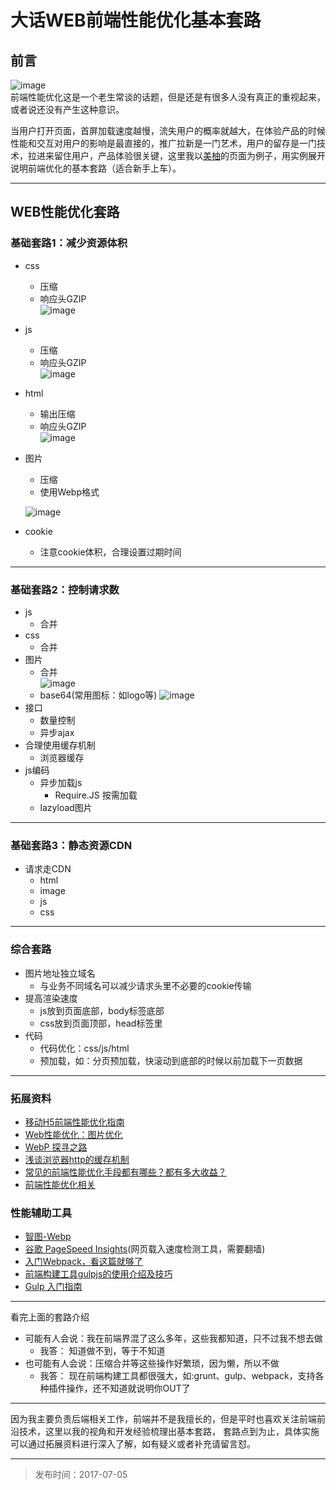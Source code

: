 # 大话WEB前端性能优化基本套路

## 前言   
![image](https://blog.thankbabe.com/imgs/xnyh.jpg)   
前端性能优化这是一个老生常谈的话题，但是还是有很多人没有真正的重视起来，或者说还没有产生这种意识。

当用户打开页面，首屏加载速度越慢，流失用户的概率就越大，在体验产品的时候性能和交互对用户的影响是最直接的，推广拉新是一门艺术，用户的留存是一门技术，拉进来留住用户，产品体验很关键，这里我以[美柚](https://www.meiyou.com/)的页面为例子，用实例展开说明前端优化的基本套路（适合新手上车）。




---


## WEB性能优化套路

### 基础套路1：减少资源体积
* css
    * 压缩 
    * 响应头GZIP    
    ![image](https://blog.thankbabe.com/imgs/cssys.jpg)

* js
    * 压缩 
    * 响应头GZIP   
    ![image](https://blog.thankbabe.com/imgs/jsys.jpg)

* html
    * 输出压缩
    * 响应头GZIP   
    ![image](https://blog.thankbabe.com/imgs/htmlys.jpg)

* 图片
    * 压缩
    * 使用Webp格式   
  
    ![image](https://blog.thankbabe.com/imgs/znt-webp.jpg)   
* cookie
    * 注意cookie体积，合理设置过期时间

---

### 基础套路2：控制请求数

* js
    * 合并
* css
    * 合并 
* 图片
    * 合并    
    ![image](https://blog.thankbabe.com/imgs/tbys.jpg)   
    * base64(常用图标：如logo等)
    ![image](https://blog.thankbabe.com/imgs/basetp.jpg)    
* 接口
    * 数量控制 
    * 异步ajax
* 合理使用缓存机制
    * 浏览器缓存
* js编码
    * 异步加载js
        * Require.JS 按需加载 
    * lazyload图片

---

### 基础套路3：静态资源CDN

* 请求走CDN
    * html
    * image
    * js
    * css

---

### 综合套路  

* 图片地址独立域名
    * 与业务不同域名可以减少请求头里不必要的cookie传输    
* 提高渲染速度
    * js放到页面底部，body标签底部
    * css放到页面顶部，head标签里
* 代码
    * 代码优化：css/js/html
    * 预加载，如：分页预加载，快滚动到底部的时候以前加载下一页数据
 
 ---
 
<!--### 高级套路

* 前后端分离
    * 中间层
        * nodejs服务做分离中间层
        * php服务做中间层
    * 优势
        * 职责更佳清晰，后端只需关注数据层，业务数据逻辑处理
        * 前端可以对数据做逻辑处理，api聚合
        * SEO友好，体验友好，视图模板引擎直接进行数据绑定，可以无需异步加载，浏览器直接渲染

------>

### 拓展资料
* [移动H5前端性能优化指南](https://isux.tencent.com/h5-performance.html)
* [Web性能优化：图片优化](http://www.cnblogs.com/wizcabbit/p/web-image-optimization.html)
* [WebP 探寻之路](http://isux.tencent.com/introduction-of-webp.html)
* [浅谈浏览器http的缓存机制](http://www.cnblogs.com/vajoy/p/5341664.html)
* [常见的前端性能优化手段都有哪些？都有多大收益？](https://www.zhihu.com/question/40505685)
* [前端性能优化相关](https://github.com/wy-ei/notebook/issues/34)

### 性能辅助工具
* [智图-Webp](http://zhitu.isux.us/)
* [谷歌 PageSpeed Insights](https://developers.google.com/speed/pagespeed/)(网页载入速度检测工具，需要翻墙)
* [入门Webpack，看这篇就够了](http://www.jianshu.com/p/42e11515c10f)
* [前端构建工具gulpjs的使用介绍及技巧](http://www.cnblogs.com/2050/p/4198792.html)
* [Gulp 入门指南](https://github.com/nimojs/gulp-book)

---

看完上面的套路介绍
* 可能有人会说：我在前端界混了这么多年，这些我都知道，只不过我不想去做
    * 我答： 知道做不到，等于不知道
* 也可能有人会说：压缩合并等这些操作好繁琐，因为懒，所以不做
    * 我答： 现在前端构建工具都很强大，如:grunt、gulp、webpack，支持各种插件操作，还不知道就说明你OUT了

---

因为我主要负责后端相关工作，前端并不是我擅长的，但是平时也喜欢关注前端前沿技术，这里以我的视角和开发经验梳理出基本套路，
套路点到为止，具体实施可以通过拓展资料进行深入了解，如有疑义或者补充请留言怼。

---

> 发布时间：2017-07-05